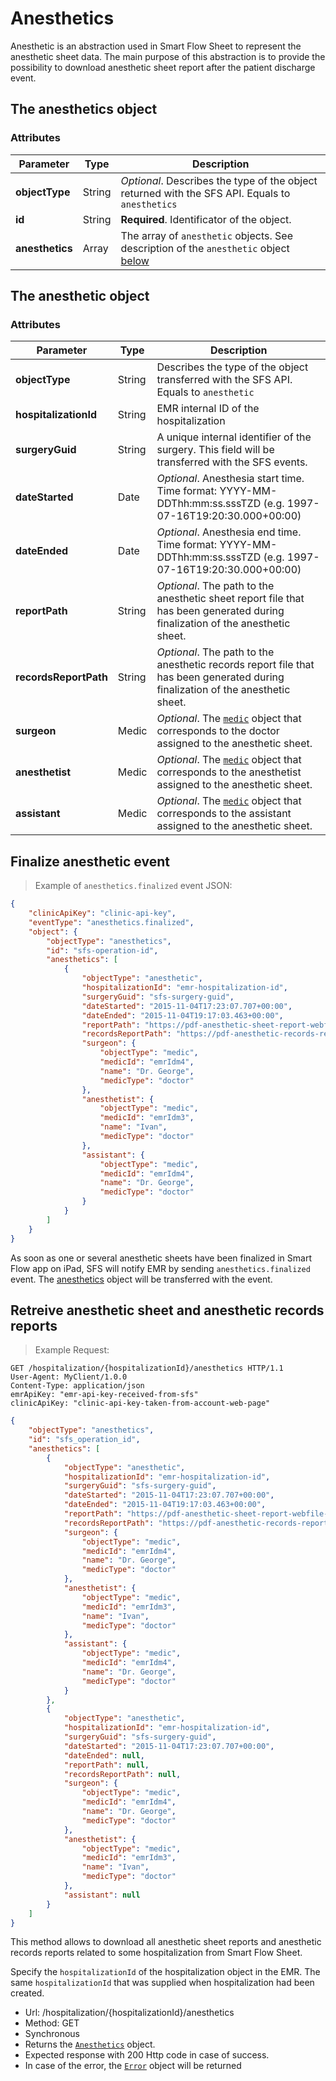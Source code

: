 # Anesthetics

Anesthetic is an abstraction used in Smart Flow Sheet to represent the anesthetic sheet data. The main purpose of this abstraction is to provide the possibility to download anesthetic sheet report after the patient discharge event. 

## The anesthetics object

### Attributes

Parameter | Type | Description
---------- | ------- | -------
**objectType** | String | *Optional*. Describes the type of the object returned with the SFS API. Equals to `anesthetics`
**id** | String | **Required**. Identificator of the object. 
**anesthetics** | Array | The array of `anesthetic` objects. See description of the `anesthetic` object [below](#the-anesthetic-object)


## The anesthetic object

### Attributes

Parameter | Type | Description
---------- | ------- | -------
**objectType** | String | Describes the type of the object transferred with the SFS API. Equals to `anesthetic`
**hospitalizationId** | String | EMR internal ID of the hospitalization
**surgeryGuid** | String | A unique internal identifier of the surgery. This field will be transferred with the SFS events.
**dateStarted** | Date | *Optional*. Anesthesia start time. Time format: YYYY-MM-DDThh:mm:ss.sssTZD (e.g. 1997-07-16T19:20:30.000+00:00)
**dateEnded** | Date | *Optional*. Anesthesia end time. Time format: YYYY-MM-DDThh:mm:ss.sssTZD (e.g. 1997-07-16T19:20:30.000+00:00)
**reportPath** | String | *Optional*. The path to the anesthetic sheet report file that has been generated during finalization of the anesthetic sheet.
**recordsReportPath** | String | *Optional*. The path to the anesthetic records report file that has been generated during finalization of the anesthetic sheet.
**surgeon** | Medic | *Optional*. The [`medic`](#the-medic-object) object that corresponds to the doctor assigned to the anesthetic sheet.
**anesthetist** | Medic | *Optional*. The [`medic`](#the-medic-object) object that corresponds to the anesthetist assigned to the anesthetic sheet.
**assistant** | Medic | *Optional*. The [`medic`](#the-medic-object) object that corresponds to the assistant assigned to the anesthetic sheet.

## Finalize anesthetic event

> Example of `anesthetics.finalized` event JSON:

```json
{
    "clinicApiKey": "clinic-api-key",
    "eventType": "anesthetics.finalized",
    "object": {
	    "objectType": "anesthetics",
		"id": "sfs-operation-id",
		"anesthetics": [
			{
		        "objectType": "anesthetic",
		        "hospitalizationId": "emr-hospitalization-id",
		        "surgeryGuid": "sfs-surgery-guid",
		        "dateStarted": "2015-11-04T17:23:07.707+00:00",
		        "dateEnded": "2015-11-04T19:17:03.463+00:00",
		        "reportPath": "https://pdf-anesthetic-sheet-report-webfile-path",
	            "recordsReportPath": "https://pdf-anesthetic-records-report-webfile-path",
		        "surgeon": {
		            "objectType": "medic",
		            "medicId": "emrIdm4",
		            "name": "Dr. George",
		            "medicType": "doctor"
		        },
		        "anesthetist": {
		            "objectType": "medic",
		            "medicId": "emrIdm3",
		            "name": "Ivan",
		            "medicType": "doctor"
		        },
		        "assistant": {
		            "objectType": "medic",
		            "medicId": "emrIdm4",
		            "name": "Dr. George",
		            "medicType": "doctor"
		        }
			}
		]
	}
}
```

As soon as one or several anesthetic sheets have been finalized in Smart Flow app on iPad, SFS will notify EMR by sending `anesthetics.finalized` event. The [anesthetics](#the-anesthetics-object) object will be transferred with the event.

## Retreive anesthetic sheet and anesthetic records reports

> Example Request:

```http
GET /hospitalization/{hospitalizationId}/anesthetics HTTP/1.1
User-Agent: MyClient/1.0.0
Content-Type: application/json
emrApiKey: "emr-api-key-received-from-sfs"
clinicApiKey: "clinic-api-key-taken-from-account-web-page"
```
```json
{
	"objectType": "anesthetics",
	"id": "sfs_operation_id",
	"anesthetics": [
		{
	        "objectType": "anesthetic",
	        "hospitalizationId": "emr-hospitalization-id",
	        "surgeryGuid": "sfs-surgery-guid",
	        "dateStarted": "2015-11-04T17:23:07.707+00:00",
	        "dateEnded": "2015-11-04T19:17:03.463+00:00",
	        "reportPath": "https://pdf-anesthetic-sheet-report-webfile-path",
            "recordsReportPath": "https://pdf-anesthetic-records-report-webfile-path",
	        "surgeon": {
	            "objectType": "medic",
	            "medicId": "emrIdm4",
	            "name": "Dr. George",
	            "medicType": "doctor"
	        },
	        "anesthetist": {
	            "objectType": "medic",
	            "medicId": "emrIdm3",
	            "name": "Ivan",
	            "medicType": "doctor"
	        },
	        "assistant": {
	            "objectType": "medic",
	            "medicId": "emrIdm4",
	            "name": "Dr. George",
	            "medicType": "doctor"
	        }
		},
		{
	        "objectType": "anesthetic",
	        "hospitalizationId": "emr-hospitalization-id",
	        "surgeryGuid": "sfs-surgery-guid",	        
	        "dateStarted": "2015-11-04T17:23:07.707+00:00",
	        "dateEnded": null,
	        "reportPath": null,
            "recordsReportPath": null,
	        "surgeon": {
	            "objectType": "medic",
	            "medicId": "emrIdm4",
	            "name": "Dr. George",
	            "medicType": "doctor"
	        },
	        "anesthetist": {
	            "objectType": "medic",
	            "medicId": "emrIdm3",
	            "name": "Ivan",
	            "medicType": "doctor"
	        },
	        "assistant": null
		}
	]
}
```

This method allows to download all anesthetic sheet reports and anesthetic records reports related to some hospitalization from Smart Flow Sheet.

Specify the `hospitalizationId` of the hospitalization object in the EMR. The same `hospitalizationId` that was supplied when hospitalization had been created.

* Url: /hospitalization/{hospitalizationId}/anesthetics
* Method: GET
* Synchronous 
* Returns the [`Anesthetics`](#the-anesthetics-object) object.
* Expected response with 200 Http code in case of success.
* In case of the error, the [`Error`](#the-error-object) object will be returned


